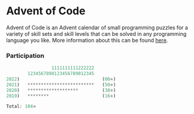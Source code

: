 # Advent of Code

Advent of Code is an Advent calendar of small programming puzzles for a variety of skill sets and skill levels that can be solved in any programming language you like. More information about this can be found [here](https://adventofcode.com/about).

### Participation

```rs
                 1111111111222222
        1234567890123456789012345
2022)                               (00⭐)
2021)   *************************   (50⭐)
2020)   *******************         (38⭐)
2019)   ********                    (16⭐)

Total: 104⭐
```
